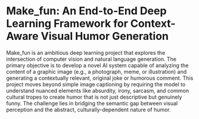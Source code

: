 # Make_fun: An End-to-End Deep Learning Framework for Context-Aware Visual Humor Generation
Make_fun is an ambitious deep learning project that explores the intersection of computer vision and natural language generation. The primary objective is to develop a novel AI system capable of analyzing the content of a graphic image (e.g., a photograph, meme, or illustration) and generating a contextually relevant, original joke or humorous comment.
This project moves beyond simple image captioning by requiring the model to understand nuanced elements like absurdity, irony, sarcasm, and common cultural tropes to create humor that is not just descriptive but genuinely funny. The challenge lies in bridging the semantic gap between visual perception and the abstract, culturally-dependent nature of humor.
